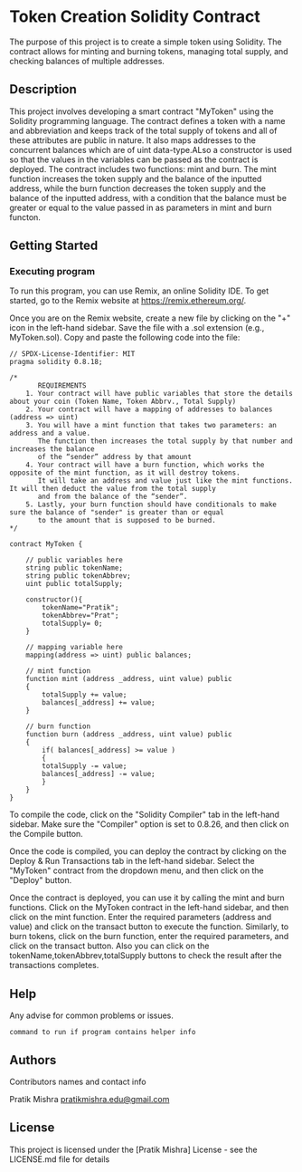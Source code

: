 # Token Creation Solidity Contract

The purpose of this project is to create a simple token using Solidity. The contract allows for minting and burning tokens, managing total supply, and checking balances of multiple addresses. 

## Description

This project involves developing a smart contract "MyToken" using the Solidity programming language. The contract defines a token with a name and abbreviation and keeps track of the total supply of tokens and all of these attributes are public in nature. It also maps addresses to the concurrent balances which are of uint data-type.ALso a constructor is used so that the values in the variables can be passed as the contract is deployed. The contract includes two functions: mint and burn. The mint function increases the token supply and the balance of the inputted address, while the burn function decreases the token supply and the balance of the inputted address, with a condition that the balance must be greater or equal to the value passed in as parameters in mint and burn functon.

## Getting Started


### Executing program

To run this program, you can use Remix, an online Solidity IDE. To get started, go to the Remix website at https://remix.ethereum.org/.

Once you are on the Remix website, create a new file by clicking on the "+" icon in the left-hand sidebar. Save the file with a .sol extension (e.g., MyToken.sol). Copy and paste the following code into the file:


```
// SPDX-License-Identifier: MIT
pragma solidity 0.8.18;

/*
       REQUIREMENTS
    1. Your contract will have public variables that store the details about your coin (Token Name, Token Abbrv., Total Supply)
    2. Your contract will have a mapping of addresses to balances (address => uint)
    3. You will have a mint function that takes two parameters: an address and a value. 
       The function then increases the total supply by that number and increases the balance 
       of the “sender” address by that amount
    4. Your contract will have a burn function, which works the opposite of the mint function, as it will destroy tokens. 
       It will take an address and value just like the mint functions. It will then deduct the value from the total supply 
       and from the balance of the “sender”.
    5. Lastly, your burn function should have conditionals to make sure the balance of "sender" is greater than or equal 
       to the amount that is supposed to be burned.
*/

contract MyToken {

    // public variables here
    string public tokenName;
    string public tokenAbbrev;
    uint public totalSupply;
    
    constructor(){
        tokenName="Pratik";
        tokenAbbrev="Prat";
        totalSupply= 0;
    }

    // mapping variable here
    mapping(address => uint) public balances;

    // mint function
    function mint (address _address, uint value) public
    {
        totalSupply += value;
        balances[_address] += value;
    }

    // burn function
    function burn (address _address, uint value) public
    {
        if( balances[_address] >= value )
        {
        totalSupply -= value;
        balances[_address] -= value;
        }
    }
}

```
To compile the code, click on the "Solidity Compiler" tab in the left-hand sidebar. Make sure the "Compiler" option is set to 0.8.26, and then click on the Compile button.

Once the code is compiled, you can deploy the contract by clicking on the Deploy & Run Transactions tab in the left-hand sidebar. Select the "MyToken" contract from the dropdown menu, and then click on the "Deploy" button.

Once the contract is deployed, you can use it by calling the mint and burn functions. Click on the MyToken contract in the left-hand sidebar, and then click on the mint function. Enter the required parameters (address and value) and click on the transact button to execute the function. Similarly, to burn tokens, click on the burn function, enter the required parameters, and click on the transact button. Also you can click on the tokenName,tokenAbbrev,totalSupply buttons to check the result after the transactions completes.

## Help

Any advise for common problems or issues.
```
command to run if program contains helper info
```

## Authors

Contributors names and contact info

Pratik Mishra 
pratikmishra.edu@gmail.com


## License

This project is licensed under the [Pratik Mishra] License - see the LICENSE.md file for details
